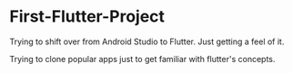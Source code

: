 # First-Flutter-Project
Trying to shift over from Android Studio to Flutter. Just getting a feel of it.


Trying to clone popular apps just to get familiar with flutter's concepts.
